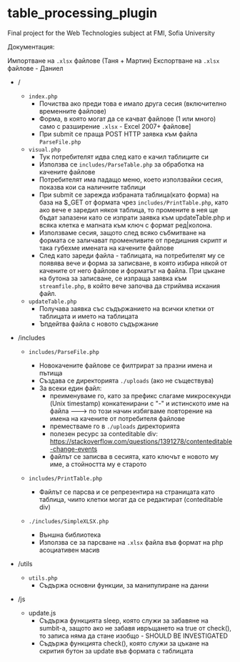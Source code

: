 # table_processing_plugin
Final project for the Web Technologies subject at FMI, Sofia University

Документация:

Импортване на `.xlsx` файлове (Таня + Мартин)
Експортване на `.xlsx` файлове - Даниел

* /
	 * `index.php`
		* Почиства ако преди това е имало друга сесия (включително временните файлове)
		* Форма, в която могат да се качват файлове (1 или много) само с разширение `.xlsx` - Excel 2007+ файлове\]
		* При submit се праща POST HTTP заявка към файла `ParseFile.php`
	* `visual.php`
		* Тук потребителят идва след като е качил таблиците си
		* Използва се `includes/ParseTable.php` за обработка на качените файлове
		* Потребителят има падащо меню, което използвайки сесия, показва кои са наличните таблици
		* При submit се зарежда избраната таблица(като форма) на база на $_GET от формата чрез `includes/PrintTable.php`, като ако вече е заредил
		някоя таблица, то промените в нея ще бъдат запазени като се изпрати заявка към updateTable.php и всяка клетка е мапната към ключ с формат ред|колона.
		* Използваме сесия, защото след всяко събмитване на формата се заличават променливите от предишния скрипт и така губехме имената на качените файлове
        * След като зареди файла - таблицата, на потребителят му се появява вече и форма за записване, в която избира някой от качените от него файлове и форматът на файла.
        При цъкане на бутона за записване, се изпраща заявка към  `streamfile.php`, в който вече започва да стриймва искания файл.
    * `updateTable.php`
        * Получава заявка със съдържанието на всички клетки от таблицата и името на таблицата
        * Ъпдейтва файла с новото съдържание
* /includes

	* `includes/ParseFile.php`
		* Новокачените файлове се филтрират за празни имена и пътища
		* Създава се директорията `./uploads` (ако не съществува)
		* За всеки един файл:
			* преименуваме го, като за префикс слагаме микросекунди (Unix timestamp) конкатенирани с "-" и истинското име на файла 
				---> по този начин избягваме повторение на имена на качените от потребителя файлове
			* преместваме го в `./uploads` директорията
			* полезен ресурс за conteditable div: https://stackoverflow.com/questions/1391278/contenteditable-change-events
			* файлът се записва в сесията, като ключът е новото му име, а стойността му е старото
	* `includes/PrintTable.php`
		* Файлът се парсва и се репрезентира на страницата като таблица, чиито клетки могат да се редактират (conteditable div)

	* `./includes/SimpleXLSX.php`
		* Външна библиотека 
		* Използва се за парсване на `.xlsx` файла във формат на php асоциативен масив
* /utils
    * `utils.php`
        * Съдържа основни функции, за манипулиране на данни 
* /js
    * update.js
        * Съдържа функцията sleep, която служи за забавяне на sumbit-a, защото ако не забавя ивръщането на true от check(), то записа
        няма да стане изобщо - SHOULD BE INVESTIGATED
        * Съдържа функцията check(), която служи за цъкане на скрития бутон за update във формата с таблицата
